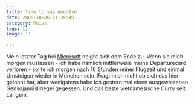 ```yaml
---
title: Time to say goodbye
date: 2006-10-06 21:39:45
category: Reise
tags: []
image: ''

---
```


Mein letzter Tag bei [Microsoft](http://www.microsoft.com) neight sich dem Ende zu. Wenn sie mich morgen rauslassen - ich habe nämlich mittlerweile meine Departurecard verloren - sollte ich morgen nach 16 Stunden reiner Flugzeit und einmal Umsteigen wieder in München sein. Fragt mich nicht ob sich das hier gelohnt hat, aber wenigstens habe ich gestern mal einen ausgewiesenen Gensojamüsliriegel gegessen. Und das beste vietnamesische Curry seit Langem.
